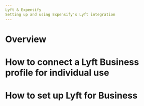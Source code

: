 ```yaml
---
Lyft & Expensify
Setting up and using Expensify's Lyft integration
---
```

<!-- The lines above are required by Jekyll to process the .md file -->

# Overview
<!--
You can link Expensify directly to your Lyft account. This means that your receipts for work-related Lyft rides will populate automatically in Expensify. 

-->

# How to connect a Lyft Business profile for individual use
<!--
If you use Lyft for work, you can connect your business profile to Expensify to have your Business-related trips populate directly in your Expensify account.
1. Open the Lyft mobile app and tap your profile photo in the upper left. 
2. Go to Settings.
3. Select Business profile, and create one if you don’t already have one. 
4. Tap Expense management and choose Expensify. You'll be asked to enter your email, make sure it matches the email you use to access Expensify.
You're all set! Switch into business profile mode each time you take a ride for work, and your receipts will automatically populate in Expensify. 

-->

# How to set up Lyft for Business
<!--
If you have a Lyft for Business account for your company, setting up the Expensify and Lyft integration for your whole team is very straightforward:
1. Open your Lyft for Business portal from a web browser.
2. Navigate to People > Business Profile (+) and input each team member's work email.
3. Once invited, each employee will receive an email prompting Lyft Business Profile setup. 
4. After they set up their profiles, employees can then switch into business profile mode each time they take a ride for work, and their receipts will automatically populate in Expensify.
Now, when any employee completes a ride on a Lyft Business Profile, it will show up in the "Rides" section of your Lyft for Business portal.

-->
